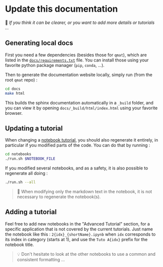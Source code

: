 # Update this documentation

📜 _If you think it can be clearer, or you want to add more details or tutorials ..._

## Generating local docs

First you need a few dependencies (besides those for `qmat`), 
which are listed in the [`docs/requirements.txt`](https://github.com/Parallel-in-Time/qmat/blob/main/docs/requirements.txt) file. 
You can install those using your favorite python package manager (`pip`, `conda`, ...).

Then to generate the documentation website locally, simply run (from the root `qmat` repo) :

```bash
cd docs
make html
```

This builds the sphinx documentation automatically in a `_build` folder, 
and you can view it by opening `docs/_build/html/index.html` using your favorite browser.

## Updating a tutorial

When changing a [notebook tutorial](../notebooks), you should also regenerate it entirely, in particular if you modified parts of the code.
You can do that by running :

```bash
cd notebooks
./run.sh $NOTEBOOK_FILE
```

If you modified several notebooks, and as a safety, it is also possible to regenerate all doing :

```bash
./run.sh --all
```

> 📣 When modifying only the markdown text in the notebook, it is not necessary to regenerate the notebook(s).

## Adding a tutorial

Feel free to add new notebooks in the "Advanced Tutorial" section, for a specific application that is not covered by the current tutorials.
Just name the notebook like this : `2{idx}_{shortName}.ipynb` when `idx` corresponds to its index in category (starts at 1),
and use the `Tuto A{idx}` prefix for the notebook title. 

> 💡 Don't hesitate to look at the other notebooks to use a common and consistent formatting ...